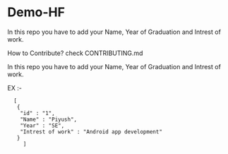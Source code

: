 # Demo-HF

In this repo you have to add your Name, Year of Graduation and Intrest of work.

How to Contribute? check CONTRIBUTING.md


In this repo you have to add your Name, Year of Graduation and Intrest of work.

EX :-

      [
       {
        "id" : "1",
        "Name" : "Piyush",
        "Year" : "SE",
        "Intrest of work" : "Android app development"
       }
         ]
